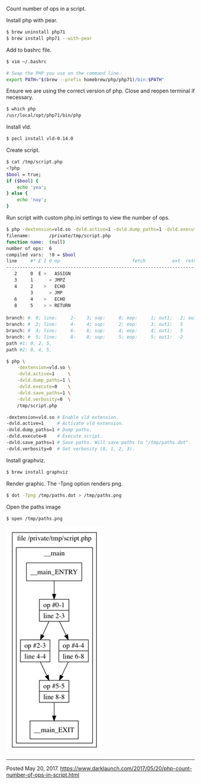 Count number of ops in a script.

Install php with pear.

```bash
$ brew uninstall php71
$ brew install php71 --with-pear
```

Add to bashrc file.

```bash
$ vim ~/.bashrc
```

```bash
# Swap the PHP you use on the command line.
export PATH="$(brew --prefix homebrew/php/php71)/bin:$PATH"
```

Ensure we are using the correct version of php. Close and reopen terminal if necessary.

```bash
$ which php
/usr/local/opt/php71/bin/php
```

Install vld.

```bash
$ pecl install vld-0.14.0
```

Create script.

```bash
$ cat /tmp/script.php 
<?php
$bool = true;
if ($bool) {
    echo 'yea';
} else {
    echo 'nay';
}
```

Run script with custom php.ini settings to view the number of ops.

```bash
$ php -dextension=vld.so -dvld.active=1 -dvld.dump_paths=1 -dvld.execute=0 -dvld.save_paths=1 -dvld.verbosity=0 /tmp/script.php
filename:       /private/tmp/script.php
function name:  (null)
number of ops:  6
compiled vars:  !0 = $bool
line     #* E I O op                           fetch          ext  return  operands
-------------------------------------------------------------------------------------
   2     0  E >   ASSIGN                                                   !0, <true>
   3     1      > JMPZ                                                     !0, ->4
   4     2    >   ECHO                                                     'yea'
         3      > JMP                                                      ->5
   6     4    >   ECHO                                                     'nay'
   8     5    > > RETURN                                                   1

branch: #  0; line:     2-    3; sop:     0; eop:     1; out1:   2; out2:   4
branch: #  2; line:     4-    4; sop:     2; eop:     3; out1:   5
branch: #  4; line:     6-    8; sop:     4; eop:     4; out1:   5
branch: #  5; line:     8-    8; sop:     5; eop:     5; out1:  -2
path #1: 0, 2, 5, 
path #2: 0, 4, 5,
```

```bash
$ php \
    -dextension=vld.so \
    -dvld.active=1     \
    -dvld.dump_paths=1 \
    -dvld.execute=0    \
    -dvld.save_paths=1 \
    -dvld.verbosity=0  \
    /tmp/script.php
```

```bash
-dextension=vld.so # Enable vld extension.
-dvld.active=1     # Activate vld extension.
-dvld.dump_paths=1 # Dump paths.
-dvld.execute=0    # Execute script.
-dvld.save_paths=1 # Save paths. Will save paths to "/tmp/paths.dot".
-dvld.verbosity=0  # Set verbosity (0, 1, 2, 3).
```

Install graphviz.

```bash
$ brew install graphviz
```

Render graphic. The -Tpng option renders png.

```bash
$ dot -Tpng /tmp/paths.dot > /tmp/paths.png
```

Open the paths image

```bash
$ open /tmp/paths.png
```

<img alt="" src="/img/uploads/2017-05/paths.png" />

---


Posted May 20, 2017.
https://www.darklaunch.com/2017/05/20/php-count-number-of-ops-in-script.html
